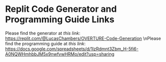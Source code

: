 # Replit Code Generator and Programming Guide Links

Please find the generator at *this link*: https://replit.com/@LucasChambers/OVERTURE-Code-Generation
\nPlease find the programming guide at *this link*: https://docs.google.com/spreadsheets/d/1lzRdmnt3Zbm_H-5fi6-A0NQWHmhbbJM5x9nwfvwHRMo/edit?usp=sharing
